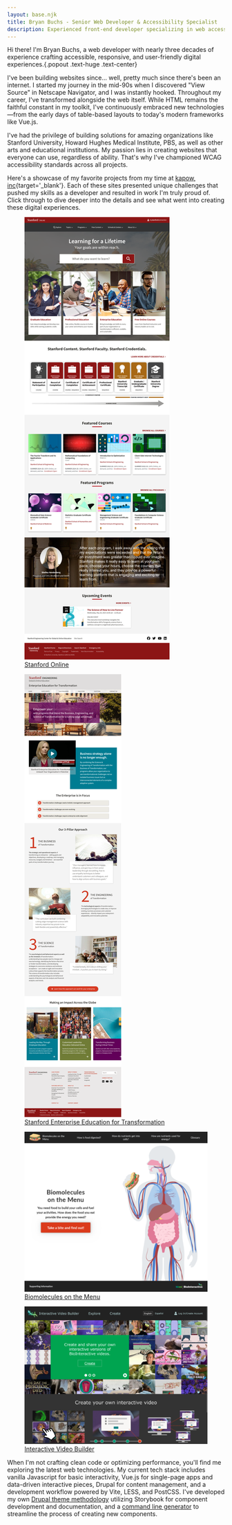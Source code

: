 ```yaml
---
layout: base.njk
title: Bryan Buchs - Senior Web Developer & Accessibility Specialist
description: Experienced front-end developer specializing in web accessibility and responsive design.
---
```


Hi there! I'm Bryan Buchs, a web developer with nearly three decades of experience crafting accessible, responsive, and user-friendly digital experiences.{.popout .text-huge .text-center}

I've been building websites since... well, pretty much since there's been an internet. I started my journey in the mid-90s when I discovered "View Source" in Netscape Navigator, and I was instantly hooked. Throughout my career, I've transformed alongside the web itself. While HTML remains the faithful constant in my toolkit, I've continuously embraced new technologies—from the early days of table-based layouts to today's modern frameworks like Vue.js.

I've had the privilege of building solutions for amazing organizations like Stanford University, Howard Hughes Medical Institute, PBS, as well as other arts and educational institutions. My passion lies in creating websites that everyone can use, regardless of ability. That's why I've championed WCAG accessibility standards across all projects.

Here's a showcase of my favorite projects from my time at [kapow, inc](https://kapowinc.com){target='_blank'}. Each of these sites presented unique challenges that pushed my skills as a developer and resulted in work I'm truly proud of. Click through to dive deeper into the details and see what went into creating these digital experiences.

<div class="screenshots feature">

  <figure>
    <img
      src="/images/thumbnails/stanford-online.webp"
      alt="screenshot of Stanford Online website"
      loading="lazy"/>
    <figcaption>
      <a href="/projects/stanford-online/">Stanford Online</a>
    </figcaption>
  </figure>

  <figure>
    <img
      src="/images/thumbnails/stanford-seet.webp"
      alt="screenshot of Stanford Enterprise Education for Transformation website"
      loading="lazy"/>
    <figcaption>
      <a href="/projects/stanford-seet/">Stanford Enterprise Education for Transformation</a>
    </figcaption>
  </figure>

  <figure>
    <img
      src="/images/thumbnails/hhmi-biomolecules.webp"
      alt="screenshot of Biomolecules on the Menu website"
      loading="lazy"/>
    <figcaption>
      <a href="/projects/hhmi-biomolecules/">Biomolecules on the Menu</a>
    </figcaption>
  </figure>

  <figure>
    <img
      src="/images/thumbnails/hhmi-video-2.webp"
      alt="screenshot of HHMI BioInteractive Video Builder website"
      loading="lazy"/>
    <figcaption>
      <a href="/projects/hhmi-video/">Interactive Video Builder</a>
    </figcaption>
  </figure>

</div>

When I'm not crafting clean code or optimizing performance, you'll find me exploring the latest web technologies. My current tech stack includes vanilla Javascript for basic interactivity, Vue.js for single-page apps and data-driven interactive pieces, Drupal for content management, and a development workflow powered by Vite, LESS, and PostCSS. I've developed my own [Drupal theme methodology](https://github.com/bryanbuchs/drupal-theme) utilizing Storybook for component development and documentation, and a [command line generator](https://github.com/bryanbuchs/generator-component) to streamline the process of creating new components.
